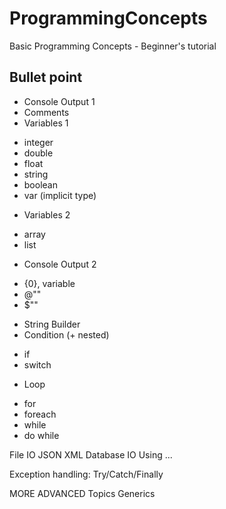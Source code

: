 # ProgrammingConcepts
Basic Programming Concepts - Beginner's tutorial

## Bullet point
* Console Output 1
* Comments
* Variables 1
- integer
- double
- float
- string
- boolean
- var (implicit type)
* Variables 2
- array
- list
* Console Output 2
- {0}, variable
- @""
- $""
* String Builder
* Condition (+ nested)
- if
- switch
* Loop
- for
- foreach
- while
- do while

File IO
JSON
XML
Database IO
Using ...

Exception handling: Try/Catch/Finally


MORE ADVANCED Topics
Generics


